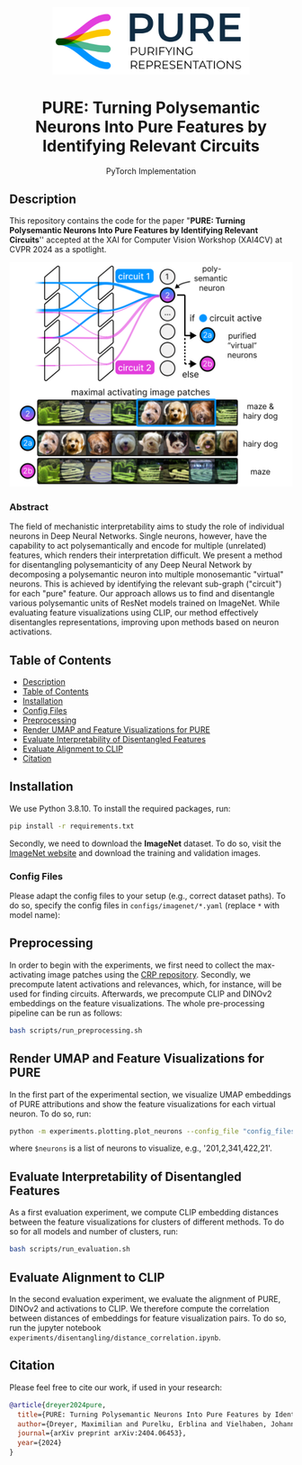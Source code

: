 <div align="center">
<img src="static/PURE_logo.png" width="350" alt="PURE Logo" />
<h1>PURE: Turning Polysemantic Neurons Into Pure Features by Identifying Relevant Circuits</h1>
<p>
PyTorch Implementation</p>
</div>

## Description

This repository contains the code for the paper "**PURE: Turning Polysemantic Neurons Into Pure Features by Identifying Relevant Circuits**'' accepted at the XAI for Computer Vision Workshop (XAI4CV) at CVPR 2024 as a spotlight.

<div align="center">
<img src="static/intro.png" width="600" alt="Intro" />
</div>

### Abstract 

The field of mechanistic interpretability aims to study the role of individual neurons in Deep Neural Networks.
Single neurons, however, have the capability to act polysemantically and encode for multiple (unrelated) features, which renders their interpretation difficult.
We present a method for disentangling polysemanticity of any Deep Neural Network by decomposing a polysemantic neuron into multiple monosemantic "virtual" neurons.
This is achieved by identifying the relevant sub-graph ("circuit") for each "pure" feature.
Our approach allows us to find and disentangle various polysemantic units of ResNet models trained on ImageNet.
While evaluating feature visualizations using CLIP, our method effectively disentangles representations, improving upon methods based on neuron activations.

## Table of Contents

  - [Description](#description)
  - [Table of Contents](#table-of-contents)
  - [Installation](#installation)
  - [Config Files](#config-files)
  - [Preprocessing](#preprocessing)
  - [Render UMAP and Feature Visualizations for PURE](#render-umap-and-feature-visualizations-for-pure)
  - [Evaluate Interpretability of Disentangled Features](#evaluate-interpretability-of-disentangled-features)
  - [Evaluate Alignment to CLIP](#evaluate-alignment-to-clip)
  - [Citation](#citation)

## Installation

We use Python 3.8.10. To install the required packages, run:

```bash 
pip install -r requirements.txt
```

Secondly, we need to download the **ImageNet** dataset. To do so, visit
the [ImageNet website](https://image-net.org/download.php) and download the training and validation images.

### Config Files

Please adapt the config files to your setup (e.g., correct dataset paths).
To do so,
specify the config files in `configs/imagenet/*.yaml` (replace `*` with model name):

## Preprocessing

In order to begin with the experiments,
we first need to collect the max-activating image patches using the [CRP repository](https://github.com/rachtibat/zennit-crp).
Secondly, we precompute latent activations and relevances, which, for instance, will be used for finding circuits.
Afterwards, we precompute CLIP and DINOv2 embeddings on the feature visualizations.
The whole pre-processing pipeline can be run as follows:

```bash
bash scripts/run_preprocessing.sh
```

## Render UMAP and Feature Visualizations for PURE

In the first part of the experimental section,
we visualize UMAP embeddings of PURE attributions and show the feature visualizations for each virtual neuron.
To do so, run:

```bash
python -m experiments.plotting.plot_neurons --config_file "config_files/YOUR_CONFIG.yaml" --neurons $neurons
```
where `$neurons` is a list of neurons to visualize, e.g., '201,2,341,422,21'.

## Evaluate Interpretability of Disentangled Features

As a first evaluation experiment,
we compute CLIP embedding distances between the feature visualizations for clusters of different methods. 
To do so for all models and number of clusters, run:

```bash
bash scripts/run_evaluation.sh
```

## Evaluate Alignment to CLIP

In the second evaluation experiment,
we evaluate the alignment of PURE, DINOv2 and activations to CLIP.
We therefore compute the correlation between distances of embeddings for feature visualization pairs.
To do so, run the jupyter notebook `experiments/disentangling/distance_correlation.ipynb`.

## Citation

Please feel free to cite our work, if used in your research:

```bibtex
@article{dreyer2024pure,
  title={PURE: Turning Polysemantic Neurons Into Pure Features by Identifying Relevant Circuits},
  author={Dreyer, Maximilian and Purelku, Erblina and Vielhaben, Johanna and Samek, Wojciech and Lapuschkin, Sebastian},
  journal={arXiv preprint arXiv:2404.06453},
  year={2024}
}
```